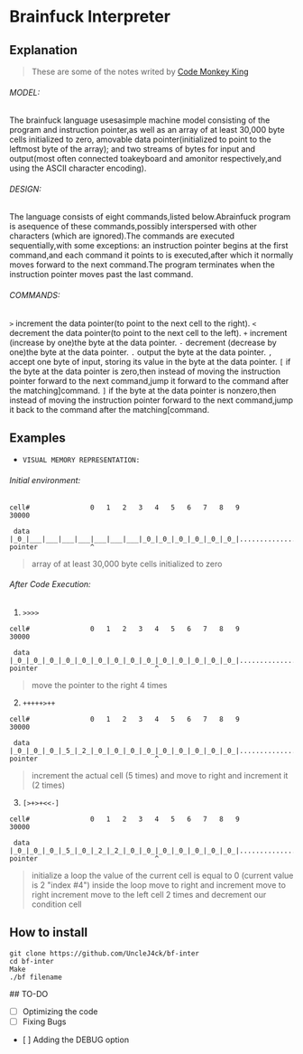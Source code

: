 # Brainfuck Interpreter 


## Explanation 

> These are some of the notes writed by [Code Monkey King](https://www.youtube.com/c/MaksimKorzh_aka_CodeMonkeyKing)

###### MODEL:

The brainfuck language usesasimple machine model consisting of the program and
instruction pointer,as well as an array of at least 30,000 byte cells initialized
to zero, amovable data pointer(initialized to point to the leftmost byte of the array);
and two streams of bytes for input and output(most often connected toakeyboard and
amonitor respectively,and using the ASCII character encoding).

###### DESIGN:

The language consists of eight commands,listed below.Abrainfuck program is
asequence of these commands,possibly interspersed with other characters
(which are ignored).The commands are executed sequentially,with some exceptions:
an instruction pointer begins at the first command,and each command it points to is
executed,after which it normally moves forward to the next command.The program
terminates when the instruction pointer moves past the last command.

###### COMMANDS:

`>`   increment the data pointer(to point to the next cell to the right).
`<`   decrement the data pointer(to point to the next cell to the left).
`+`   increment (increase by one)the byte at the data pointer.
`-`   decrement (decrease by one)the byte at the data pointer.
`.`   output the byte at the data pointer.
`,`   accept one byte of input, storing its value in the byte at the data pointer.
`[`   if the byte at the data pointer is zero,then instead of moving the instruction pointer forward to the next command,jump it forward to the command after the matching]command.
`]`   if the byte at the data pointer is nonzero,then instead of moving the instruction pointer forward to the next command,jump it back to the command after the matching[command.

## Examples

- `VISUAL MEMORY REPRESENTATION:`

###### Initial environment:
```
cell#               0   1   2   3   4   5   6   7   8   9                                         30000

 data             |_0_|___|___|___|___|___|___|___|_0_|_0_|_0_|_0_|_0_|_0_|.......................|_0_|
pointer             ^
```
> array of at least 30,000 byte cells initialized to zero

###### After Code Execution:

1. `>>>>`
```
cell#               0   1   2   3   4   5   6   7   8   9                                         30000

 data             |_0_|_0_|_0_|_0_|_0_|_0_|_0_|_0_|_0_|_0_|_0_|_0_|_0_|_0_|.......................|_0_|
pointer                             ^
```
> move the pointer to the right 4 times 


2. `+++++>++`
```
cell#               0   1   2   3   4   5   6   7   8   9                                         30000

 data             |_0_|_0_|_0_|_5_|_2_|_0_|_0_|_0_|_0_|_0_|_0_|_0_|_0_|_0_|.......................|_0_|
pointer                             ^
```
> increment the actual cell (5 times) and move to right and increment it (2 times) 


3. `[>+>+<<-]`
```
cell#               0   1   2   3   4   5   6   7   8   9                                         30000

 data             |_0_|_0_|_0_|_5_|_0_|_2_|_2_|_0_|_0_|_0_|_0_|_0_|_0_|_0_|.......................|_0_|
pointer                             ^
```
>  initialize a loop the value of the current cell is equal to 0 (current value is 2 "index #4") inside the loop move to right and increment move to right increment move to the left cell 2 times and decrement our condition cell 

## How to install

```
git clone https://github.com/UncleJ4ck/bf-inter
cd bf-inter
Make
./bf filename
```


## TO-DO

- [ ] Optimizing the code 
- [ ] Fixing Bugs
- [ ] Adding the DEBUG option
